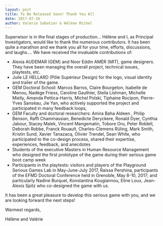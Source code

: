 ```yaml
---
layout: post
title: To Be Released Soon! Thank You All
date: 2017-07-26
author: Valérie Sabatier & Hélène Michel
---
```


Superwisor is in the final stages of production… Hélène and I, as Principal Investigators, would like to thank the numerous contributors. It has been quite a marathon and we thank you all for your time, efforts, discussions, and laughs…. We have received the invaluable contributions of: 

- Alexia AUDEMAR (GEM) and Noor Eddin AMER (MIT), game designers. They have been managing the overall project, technical issues, playtests, etc. 
- Julie LE HELLARD (Pôle Supérieur Design) for the logo, visual identity and trailer of the game.
- GEM Doctoral School: Marcos Barros, Claire Bourgeton, Isabelle de Menou,  Nadège Friess, Caroline Gauthier, Stella Lishman, Michelle Mielly, Amanda Pettica-Harris, Michel Polski, Tiphaine Rocipon, Pierre-Yves Sanséau, Jie Yan, who actively supported the project and participated in many feedback loops, 
-	GEM Faculty and doctoral researchers: Amira Baha Aldeen , Philip Benson,  Raffi Chammassian, Benedicte Deryckere, Ronald Dyer, Cynthia Jabour, Stacey Malek, Vincent Mangematin, Tobore  Oru, Peter Riddell, Deborah Robbe,  Franck Rouault, Charles-Clemens Rüling, Mark Smith, Kristin Sund, Xavier Tanazacq, Olivier Trendel, Sean White, who participated to the co-design process, shared their expertise, experiences, feedback, and anecdotes
-	Students of the executive Masters in Human Resource Management who designed the first prototype of the game during their serious game boot camp week
-	Participants in the playtests: visitors and players of the Playground Serious Games Lab in May-June-July 2017, Raissa Pershina, participants of the EFMD Doctoral Conference held in Grenoble, May 8-10, 2017; and particularly Nadine Burquel, Konstantina Kougiannou, Eline Loux, Jean-Alexis Spitz who co-designed the game with us.

It has been a great pleasure to develop this serious game with you, and we are looking forward the next steps! 

Warmest regards,
 
Hélène and Valérie 



